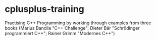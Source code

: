 # cplusplus-training
Practising C++ Programming by working through examples from three books (Marius Bancila "C++ Challenge"; Dieter Bär "Schrödinger programmiert C++"; Rainer Grimm "Modernes C++")
